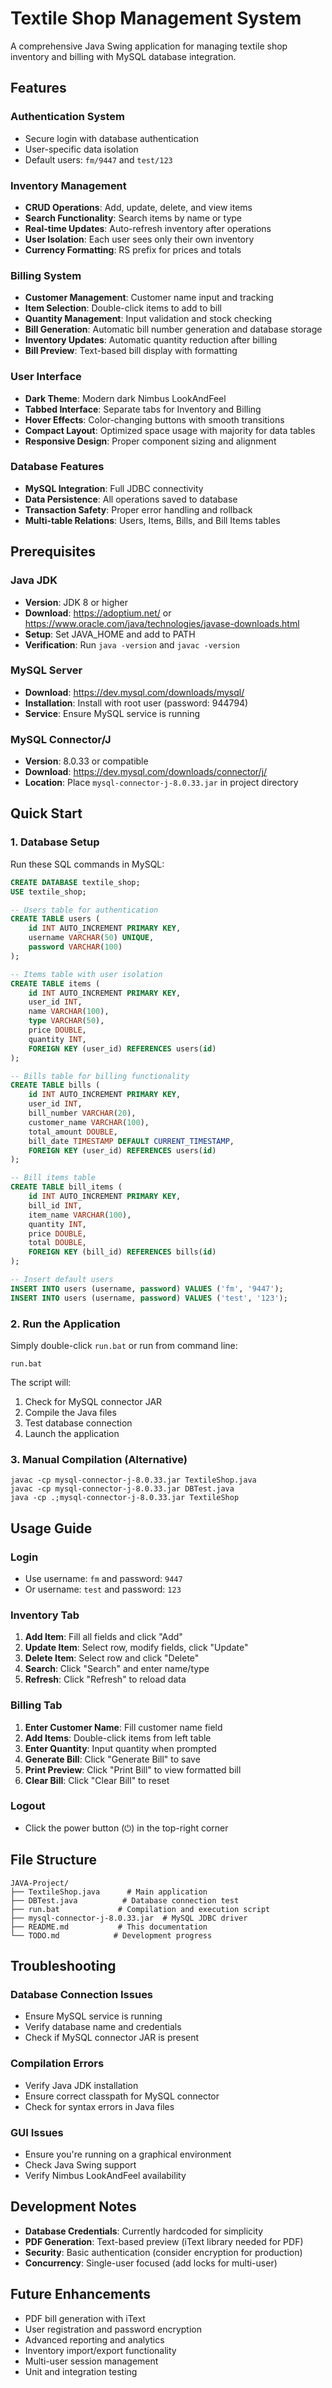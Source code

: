 # Textile Shop Management System

A comprehensive Java Swing application for managing textile shop inventory and billing with MySQL database integration.

## Features

### Authentication System
- Secure login with database authentication
- User-specific data isolation
- Default users: `fm/9447` and `test/123`

### Inventory Management
- **CRUD Operations**: Add, update, delete, and view items
- **Search Functionality**: Search items by name or type
- **Real-time Updates**: Auto-refresh inventory after operations
- **User Isolation**: Each user sees only their own inventory
- **Currency Formatting**: RS prefix for prices and totals

### Billing System
- **Customer Management**: Customer name input and tracking
- **Item Selection**: Double-click items to add to bill
- **Quantity Management**: Input validation and stock checking
- **Bill Generation**: Automatic bill number generation and database storage
- **Inventory Updates**: Automatic quantity reduction after billing
- **Bill Preview**: Text-based bill display with formatting

### User Interface
- **Dark Theme**: Modern dark Nimbus LookAndFeel
- **Tabbed Interface**: Separate tabs for Inventory and Billing
- **Hover Effects**: Color-changing buttons with smooth transitions
- **Compact Layout**: Optimized space usage with majority for data tables
- **Responsive Design**: Proper component sizing and alignment

### Database Features
- **MySQL Integration**: Full JDBC connectivity
- **Data Persistence**: All operations saved to database
- **Transaction Safety**: Proper error handling and rollback
- **Multi-table Relations**: Users, Items, Bills, and Bill Items tables

## Prerequisites

### Java JDK
- **Version**: JDK 8 or higher
- **Download**: https://adoptium.net/ or https://www.oracle.com/java/technologies/javase-downloads.html
- **Setup**: Set JAVA_HOME and add to PATH
- **Verification**: Run `java -version` and `javac -version`

### MySQL Server
- **Download**: https://dev.mysql.com/downloads/mysql/
- **Installation**: Install with root user (password: 944794)
- **Service**: Ensure MySQL service is running

### MySQL Connector/J
- **Version**: 8.0.33 or compatible
- **Download**: https://dev.mysql.com/downloads/connector/j/
- **Location**: Place `mysql-connector-j-8.0.33.jar` in project directory

## Quick Start

### 1. Database Setup
Run these SQL commands in MySQL:
```sql
CREATE DATABASE textile_shop;
USE textile_shop;

-- Users table for authentication
CREATE TABLE users (
    id INT AUTO_INCREMENT PRIMARY KEY,
    username VARCHAR(50) UNIQUE,
    password VARCHAR(100)
);

-- Items table with user isolation
CREATE TABLE items (
    id INT AUTO_INCREMENT PRIMARY KEY,
    user_id INT,
    name VARCHAR(100),
    type VARCHAR(50),
    price DOUBLE,
    quantity INT,
    FOREIGN KEY (user_id) REFERENCES users(id)
);

-- Bills table for billing functionality
CREATE TABLE bills (
    id INT AUTO_INCREMENT PRIMARY KEY,
    user_id INT,
    bill_number VARCHAR(20),
    customer_name VARCHAR(100),
    total_amount DOUBLE,
    bill_date TIMESTAMP DEFAULT CURRENT_TIMESTAMP,
    FOREIGN KEY (user_id) REFERENCES users(id)
);

-- Bill items table
CREATE TABLE bill_items (
    id INT AUTO_INCREMENT PRIMARY KEY,
    bill_id INT,
    item_name VARCHAR(100),
    quantity INT,
    price DOUBLE,
    total DOUBLE,
    FOREIGN KEY (bill_id) REFERENCES bills(id)
);

-- Insert default users
INSERT INTO users (username, password) VALUES ('fm', '9447');
INSERT INTO users (username, password) VALUES ('test', '123');
```

### 2. Run the Application
Simply double-click `run.bat` or run from command line:
```batch
run.bat
```

The script will:
1. Check for MySQL connector JAR
2. Compile the Java files
3. Test database connection
4. Launch the application

### 3. Manual Compilation (Alternative)
```batch
javac -cp mysql-connector-j-8.0.33.jar TextileShop.java
javac -cp mysql-connector-j-8.0.33.jar DBTest.java
java -cp .;mysql-connector-j-8.0.33.jar TextileShop
```

## Usage Guide

### Login
- Use username: `fm` and password: `9447`
- Or username: `test` and password: `123`

### Inventory Tab
1. **Add Item**: Fill all fields and click "Add"
2. **Update Item**: Select row, modify fields, click "Update"
3. **Delete Item**: Select row and click "Delete"
4. **Search**: Click "Search" and enter name/type
5. **Refresh**: Click "Refresh" to reload data

### Billing Tab
1. **Enter Customer Name**: Fill customer name field
2. **Add Items**: Double-click items from left table
3. **Enter Quantity**: Input quantity when prompted
4. **Generate Bill**: Click "Generate Bill" to save
5. **Print Preview**: Click "Print Bill" to view formatted bill
6. **Clear Bill**: Click "Clear Bill" to reset

### Logout
- Click the power button (⏻) in the top-right corner

## File Structure
```
JAVA-Project/
├── TextileShop.java      # Main application
├── DBTest.java          # Database connection test
├── run.bat             # Compilation and execution script
├── mysql-connector-j-8.0.33.jar  # MySQL JDBC driver
├── README.md           # This documentation
└── TODO.md            # Development progress
```

## Troubleshooting

### Database Connection Issues
- Ensure MySQL service is running
- Verify database name and credentials
- Check if MySQL connector JAR is present

### Compilation Errors
- Verify Java JDK installation
- Ensure correct classpath for MySQL connector
- Check for syntax errors in Java files

### GUI Issues
- Ensure you're running on a graphical environment
- Check Java Swing support
- Verify Nimbus LookAndFeel availability

## Development Notes

- **Database Credentials**: Currently hardcoded for simplicity
- **PDF Generation**: Text-based preview (iText library needed for PDF)
- **Security**: Basic authentication (consider encryption for production)
- **Concurrency**: Single-user focused (add locks for multi-user)

## Future Enhancements

- PDF bill generation with iText
- User registration and password encryption
- Advanced reporting and analytics
- Inventory import/export functionality
- Multi-user session management
- Unit and integration testing
